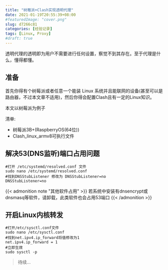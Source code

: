 ```yaml
---
title: "树莓派+Clash实现透明代理"
date: 2021-01-19T20:55:39+08:00
#featuredImage: "cover.png"
slug: d7266c81
categories: [经验记录]
tags: [Linux, Proxy]
#draft: true
---
```


透明代理的透明即为用户不需要进行任何设置，察觉不到其存在。至于代理是什么，懂得都懂。

<!--more-->

## 准备

首先你得有个树莓派或者任意一个能装 Linux 系统并且能联网的设备(甚至可以是路由器，不过本文章不适用)，然后你得会配置Clash且有一定的Linux知识。

本文以树莓派为例子

清单:

+ 树莓派3B+(RaspberryOS(64位))
+ Clash_linux_armv8可执行文件

## 解决53(DNS监听)端口占用问题


```shell
#打开 /etc/systemd/resolved.conf 文件
sudo nano /etc/systemd/resolved.conf
#找到DNSStubListener 修改为 DNSStubListener=no
DNSStubListener=no
```

{{< admonition note "其他软件占用" >}}
若系统中安装有dnsencrypt或dnsmasq等软件，请卸载，此类软件也会占用53端口
{{< /admonition >}}

## 开启Linux内核转发

```shell
#打开/etc/sysctl.conf文件
sudo nano /etc/sysctl.conf
#找到net.ipv4.ip_forward将值修改为1
net.ipv4.ip_forward = 1
#立即生效
sudo sysctl -p
```

> 待续...